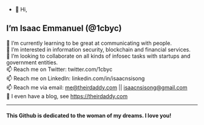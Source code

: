 - 👋 Hi,
## I’m Isaac Emmanuel (@1cbyc)

  🌱 I’m currently learning to be great at communicating with people.<br>
  👀 I’m interested in information security, blockchain and financial services.<br>
  💞️ I’m looking to collaborate on all kinds of infosec tasks with startups and government entities.<br>
  📫 Reach me on Twitter: twitter.com/1cbyc <br>
  📫 Reach me on LinkedIn: linkedin.com/in/isaacnsisong <br>
  📫 Reach me via email: me@theirdaddy.com || isaacnsisong@gmail.com <br>
  👀 I even have a blog, see https://theirdaddy.com  

<hr>

#### This Github  is dedicated to the woman of my dreams. I love you!
